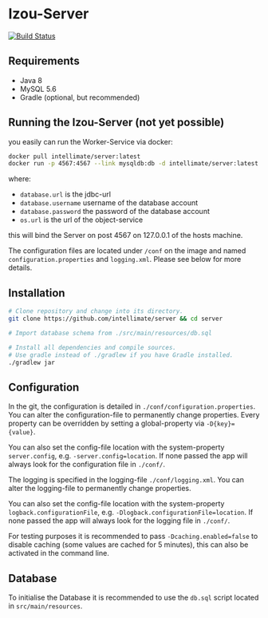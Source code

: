 # Izou-Server

[![Build Status](https://travis-ci.org/intellimate/Server.svg?branch=master)](https://travis-ci.org/intellimate/Server)

## Requirements

 * Java 8
 * MySQL 5.6
 * Gradle (optional, but recommended)
 
## Running the Izou-Server (not yet possible)

you easily can run the Worker-Service via docker:

```bash
docker pull intellimate/server:latest
docker run -p 4567:4567 --link mysqldb:db -d intellimate/server:latest -Ddatabase.url=jdbc:mysql:url -Ddatabase.username=user -Ddatabase.password=password
```

where:
* `database.url` is the jdbc-url
* `database.username` username of the database account
* `database.password` the password of the database account
* `os.url` is the url of the object-service

this will bind the Server on post 4567 on 127.0.0.1 of the hosts machine.

The configuration files are located under `/conf` on the image and named `configuration.properties` and `logging.xml`.
Please see below for more details.
 
## Installation

```bash
# Clone repository and change into its directory.
git clone https://github.com/intellimate/server && cd server

# Import database schema from ./src/main/resources/db.sql

# Install all dependencies and compile sources.
# Use gradle instead of ./gradlew if you have Gradle installed.
./gradlew jar
```

## Configuration
 
In the git, the configuration is detailed in `./conf/configuration.properties`. You can alter the 
configuration-file to permanently change properties. Every property can be overridden by setting a global-property via
`-D{key}={value}`.

You can also set the config-file location with the system-property `server.config`, e.g. `-server.config=location`.
If none passed the app will always look for the configuration file in `./conf/`.

The logging is specified in the logging-file `./conf/logging.xml`. You can alter the logging-file to permanently change properties.

You can also set the config-file location with the system-property `logback.configurationFile`, e.g. `-Dlogback.configurationFile=location`.
If none passed the app will always look for the logging file in `./conf/`.

For testing purposes it is recommended to pass `-Dcaching.enabled=false` to disable caching (some values are cached for 5 minutes), this can also be activated in the command line.

## Database

To initialise the Database it is recommended to use the `db.sql` script located in `src/main/resources`. 
 


